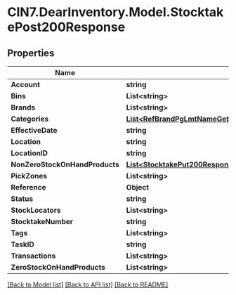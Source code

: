 # CIN7.DearInventory.Model.StocktakePost200Response

## Properties

| Name                           | Type                                                                                                                                | Description | Notes      |
| ------------------------------ | ----------------------------------------------------------------------------------------------------------------------------------- | ----------- | ---------- |
| **Account**                    | **string**                                                                                                                          |             | [optional] |
| **Bins**                       | **List&lt;string&gt;**                                                                                                              |             | [optional] |
| **Brands**                     | **List&lt;string&gt;**                                                                                                              |             | [optional] |
| **Categories**                 | [**List&lt;RefBrandPgLmtNameGet200ResponseBrandListInner&gt;**](RefBrandPgLmtNameGet200ResponseBrandListInner.md)                   |             | [optional] |
| **EffectiveDate**              | **string**                                                                                                                          |             | [optional] |
| **Location**                   | **string**                                                                                                                          |             | [optional] |
| **LocationID**                 | **string**                                                                                                                          |             | [optional] |
| **NonZeroStockOnHandProducts** | [**List&lt;StocktakePut200ResponseNonZeroStockOnHandProductsInner&gt;**](StocktakePut200ResponseNonZeroStockOnHandProductsInner.md) |             | [optional] |
| **PickZones**                  | **List&lt;string&gt;**                                                                                                              |             | [optional] |
| **Reference**                  | **Object**                                                                                                                          |             | [optional] |
| **Status**                     | **string**                                                                                                                          |             | [optional] |
| **StockLocators**              | **List&lt;string&gt;**                                                                                                              |             | [optional] |
| **StocktakeNumber**            | **string**                                                                                                                          |             | [optional] |
| **Tags**                       | **List&lt;string&gt;**                                                                                                              |             | [optional] |
| **TaskID**                     | **string**                                                                                                                          |             | [optional] |
| **Transactions**               | **List&lt;string&gt;**                                                                                                              |             | [optional] |
| **ZeroStockOnHandProducts**    | **List&lt;string&gt;**                                                                                                              |             | [optional] |

[[Back to Model list]](../README.md#documentation-for-models) [[Back to API list]](../README.md#documentation-for-api-endpoints) [[Back to README]](../README.md)
